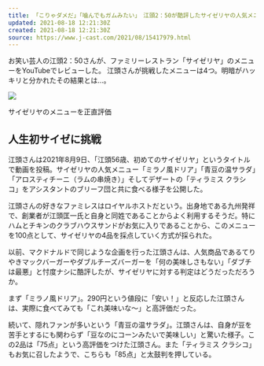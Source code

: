 ```yaml
---
title: 「こりゃダメだ」「噛んでもガムみたい」　江頭2：50が酷評したサイゼリヤの人気メニューとは
updated: 2021-08-18 12:21:30Z
created: 2021-08-18 12:21:30Z
source: https://www.j-cast.com/2021/08/15417979.html
---
```


お笑い芸人の江頭2：50さんが、ファミリーレストラン「サイゼリヤ」のメニューをYouTubeでレビューした。
江頭さんが挑戦したメニューは4つ。明暗がハッキリと分かれたその結果とは...。

[![](https://www.j-cast.com/assets_c/2021/08/news_20210810144453-thumb-645xauto-206592.jpg)](https://www.j-cast.com/photo/2021/08/15417979.html?num=1)

サイゼリヤのメニューを正直評価

## 人生初サイゼに挑戦

江頭さんは2021年8月9日、「江頭56歳、初めてのサイゼリヤ」というタイトルで動画を投稿。サイゼリヤの人気メニュー「ミラノ風ドリア」「青豆の温サラダ」「アロスティチーニ（ラムの串焼き）」そしてデザートの「ティラミス クラシコ」をアシスタントのブリーフ団と共に食べる様子を公開した。

江頭さんの好きなファミレスはロイヤルホストだという。出身地である九州発祥で、創業者が江頭匡一氏と自身と同姓であることからよく利用するそうだ。特にハムとチキンのクラブハウスサンドがお気に入りであることから、このメニューを100点として、サイゼリヤの4品を採点していく方式が採られた。

以前、マクドナルドで同じような企画を行った江頭さんは、人気商品であるてりやきマックバーガーやダブルチーズバーガーを「何の美味しさもない」「ダブチは最悪」と忖度ナシに酷評したが、サイゼリヤに対する判定はどうだっただろうか。

まず「ミラノ風ドリア」。290円という値段に「安い！」と反応した江頭さんは、実際に食べてみても「これ美味いな～」と高評価だった。

続いて、隠れファンが多いという「青豆の温サラダ」。江頭さんは、自身が豆を苦手とするにも関わらず「豆なのにコーンみたいで美味しい」と驚いた様子。この2品は「75点」という高評価をつけた江頭さん。また「ティラミス クラシコ」もお気に召したようで、こちらも「85点」と太鼓判を押している。